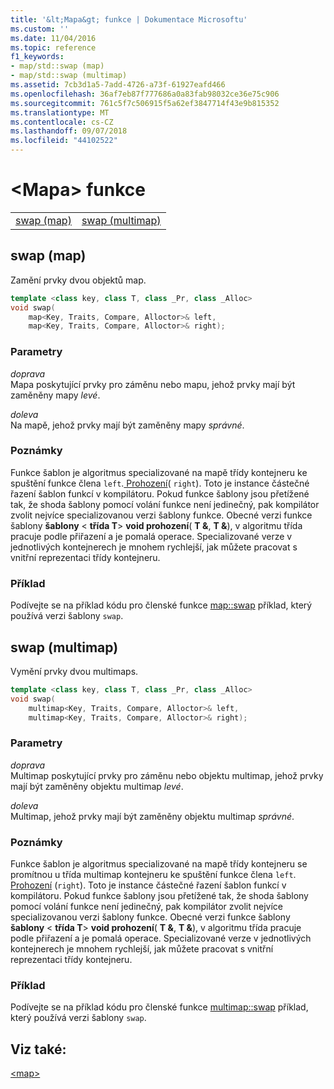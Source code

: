```yaml
---
title: '&lt;Mapa&gt; funkce | Dokumentace Microsoftu'
ms.custom: ''
ms.date: 11/04/2016
ms.topic: reference
f1_keywords:
- map/std::swap (map)
- map/std::swap (multimap)
ms.assetid: 7cb3d1a5-7add-4726-a73f-61927eafd466
ms.openlocfilehash: 36af7eb87f777686a0a83fab98032ce36e75c906
ms.sourcegitcommit: 761c5f7c506915f5a62ef3847714f43e9b815352
ms.translationtype: MT
ms.contentlocale: cs-CZ
ms.lasthandoff: 09/07/2018
ms.locfileid: "44102522"
---
```

# <a name="ltmapgt-functions"></a>&lt;Mapa&gt; funkce

|||
|-|-|
|[swap (map)](#swap)|[swap (multimap)](#swap_multimap)|

## <a name="swap_multimap"></a>  swap (map)

Zamění prvky dvou objektů map.

```cpp
template <class key, class T, class _Pr, class _Alloc>
void swap(
    map<Key, Traits, Compare, Alloctor>& left,
    map<Key, Traits, Compare, Alloctor>& right);
```

### <a name="parameters"></a>Parametry

*doprava*<br/>
Mapa poskytující prvky pro záměnu nebo mapu, jehož prvky mají být zaměněny mapy *levé*.

*doleva*<br/>
Na mapě, jehož prvky mají být zaměněny mapy *správné*.

### <a name="remarks"></a>Poznámky

Funkce šablon je algoritmus specializované na mapě třídy kontejneru ke spuštění funkce člena `left`.[ Prohození](../standard-library/map-class.md#swap)( `right`). Toto je instance částečné řazení šablon funkcí v kompilátoru. Pokud funkce šablony jsou přetížené tak, že shoda šablony pomocí volání funkce není jedinečný, pak kompilátor zvolit nejvíce specializovanou verzi šablony funkce. Obecné verzi funkce šablony **šablony** \< **třída T**> **void prohození**( **T &**, **T &**), v algoritmu třída pracuje podle přiřazení a je pomalá operace. Specializované verze v jednotlivých kontejnerech je mnohem rychlejší, jak můžete pracovat s vnitřní reprezentaci třídy kontejneru.

### <a name="example"></a>Příklad

Podívejte se na příklad kódu pro členské funkce [map::swap](../standard-library/map-class.md#swap) příklad, který používá verzi šablony `swap`.

## <a name="swap"></a>  swap (multimap)

Vymění prvky dvou multimaps.

```cpp
template <class key, class T, class _Pr, class _Alloc>
void swap(
    multimap<Key, Traits, Compare, Alloctor>& left,
    multimap<Key, Traits, Compare, Alloctor>& right);
```

### <a name="parameters"></a>Parametry

*doprava*<br/>
Multimap poskytující prvky pro záměnu nebo objektu multimap, jehož prvky mají být zaměněny objektu multimap *levé*.

*doleva*<br/>
Multimap, jehož prvky mají být zaměněny objektu multimap *správné*.

### <a name="remarks"></a>Poznámky

Funkce šablon je algoritmus specializované na mapě třídy kontejneru se promítnou u třída multimap kontejneru ke spuštění funkce člena `left`.[ Prohození](../standard-library/multimap-class.md#swap) (`right`). Toto je instance částečné řazení šablon funkcí v kompilátoru. Pokud funkce šablony jsou přetížené tak, že shoda šablony pomocí volání funkce není jedinečný, pak kompilátor zvolit nejvíce specializovanou verzi šablony funkce. Obecné verzi funkce šablony **šablony** \< **třída T**> **void prohození**( **T &**, **T &**), v algoritmu třída pracuje podle přiřazení a je pomalá operace. Specializované verze v jednotlivých kontejnerech je mnohem rychlejší, jak můžete pracovat s vnitřní reprezentaci třídy kontejneru.

### <a name="example"></a>Příklad

Podívejte se na příklad kódu pro členské funkce [multimap::swap](../standard-library/multimap-class.md#swap) příklad, který používá verzi šablony `swap`.

## <a name="see-also"></a>Viz také:

[\<map>](../standard-library/map.md)<br/>
